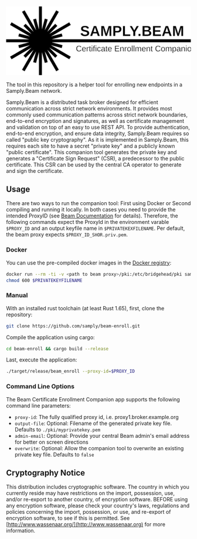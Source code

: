 ![Logo](./doc/Logo.svg) <!-- TODO: New Logo -->

The tool in this repository is a helper tool for enrolling new endpoints in a Samply.Beam network.

Samply.Beam is a distributed task broker designed for efficient communication across strict network environments. It provides most commonly used communication patterns across strict network boundaries, end-to-end encryption and signatures, as well as certificate management and validation on top of an easy to use REST API.
To provide authentication, end-to-end encryption, and ensure data integrity, Samply.Beam requires so called "public key cryptography". As it is implemented in Samply.Beam, this requires each site to have a secret "private key" and a publicly known "public certificate". This companion tool generates the private key and generates a "Certificate Sign Request" (CSR), a predecessor to the public certificate. This CSR can be used by the central CA operator to generate and sign the certificate.

## Usage

There are two ways to run the companion tool: First using Docker or Second compiling and running it locally. In both cases you need to provide the intended ProxyID (see [Beam Documentation]() for details). Therefore, the following commands expect the ProxyId in the environment varable `$PROXY_ID` and an output keyfile name in `$PRIVATEKEXFILENAME`. Per default, the beam proxy expects `$PROXY_ID_SHOR.priv.pem`.

### Docker

You can use the pre-compiled docker images in the [Docker registry](https://hub.docker.com/r/samply/beam-enroll):

```bash
docker run --rm -ti -v <path to beam proxy>/pki:/etc/bridgehead/pki samply/beam-enroll:latest --output-file $PRIVATEKEYFILENAME --proxy-id $PROXY_ID
chmod 600 $PRIVATEKEYFILENAME
```

### Manual

With an installed rust toolchain (at least Rust 1.65), first, clone the repository:

```bash
git clone https://github.com/samply/beam-enroll.git
```

Compile the application using cargo:

```bash
cd beam-enroll && cargo build --release
```

Last, execute the application:

```bash
./target/release/beam_enroll --proxy-id=$PROXY_ID
```

### Command Line Options

The Beam Certificate Enrollment Companion app supports the following command line parameters:

* `proxy-id`: The fully qualified proxy id, i.e. proxy1.broker.example.org
* `output-file`: Optional: Filename of the generated private key file. Defaults to `./pki/myprivatekey.pem`
* `admin-email`: Optional: Provide your central Beam admin's email address for better on screen directions
* `overwrite`: Optional: Allow the companion tool to overwrite an existing private key file. Defaults to `false`

## Cryptography Notice

This distribution includes cryptographic software. The country in which you currently reside may have restrictions on the import, possession, use, and/or re-export to another country, of encryption software. BEFORE using any encryption software, please check your country's laws, regulations and policies concerning the import, possession, or use, and re-export of encryption software, to see if this is permitted. See [http://www.wassenaar.org/](http://www.wassenaar.org) for more information.

